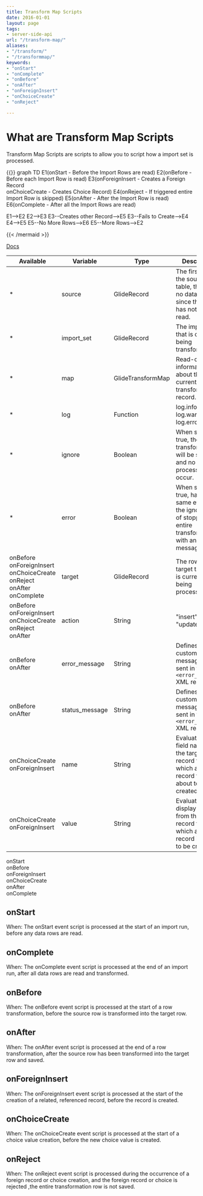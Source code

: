 ```yaml
---
title: Transform Map Scripts
date: 2016-01-01
layout: page
tags:
- server-side-api
url: "/transform-map/"
aliases:
- "/transform/"
- "/transformmap/"
keywords: 
- "onStart"
- "onComplete"
- "onBefore"
- "onAfter"
- "onForeignInsert"
- "onChoiceCreate"
- "onReject"

---
```

# What are Transform Map Scripts

Transform Map Scripts are scripts to allow you to script how a import set is processed.
<!--more-->


{{<mermaid align="center">}}
graph TD
  E1(onStart - Before the Import Rows are read)
  E2(onBefore - Before each Import Row is read)
  E3(onForeignInsert - Creates a Foreign Record<br/>onChoiceCreate</div> - Creates Choice Record)
  E4(onReject - If triggered entire Import Row is skipped)
  E5(onAfter - After the Import Row is read)
  E6(onComplete - After all the Import Rows are read)

E1-->E2
E2-->E3
E3--Creates other Record-->E5
E3--Fails to Create-->E4
E4-->E5
E5--No More Rows-->E6
E5--More Rows-->E2


{{< /mermaid >}}

[Docs](https://docs.servicenow.com/bundle/london-platform-administration/page/script/server-scripting/reference/r_MapWithTransformationEventScripts.html)

| Available | Variable       | Type              | Description |
| --------- | -------------- | ----------------- | ----------- |
| *         | source         | GlideRecord       | The first row of the source table, there is no data yet since the row has not been read. |
| *         | import_set     | GlideRecord       | The import set that is currently being transformed. |
| *         | map            | GlideTransformMap | Read-only information about the current transform map record. |
| *         | log            | Function          | log.info(...), log.warn(...), log.error(...). |
| *         | ignore         | Boolean           | When set to true, the entire transformation will be stopped and no further processing will occur. | 
| *         | error          | Boolean           | When set to true, has the same effect as the ignore flag of stopping the entire transformation, with an error message. |
| onBefore<br/>onForeignInsert<br/>onChoiceCreate<br/>onReject<br/>onAfter<br/>onComplete | target         | GlideRecord       | The row of the target table that is currently being processed. |
| onBefore<br/>onForeignInsert<br/>onChoiceCreate<br/>onReject<br/>onAfter | action         | String            | "insert" or "update" |
| onBefore<br/>onAfter | error_message  | String            | Defines a custom message to be sent in the `<error_message>` XML response. |
| onBefore<br/>onAfter| status_message | String            | Defines a custom message to be sent in the `<error_message>` XML response. |
| onChoiceCreate<br/>onForeignInsert | name           | String            | Evaluates to the field name of the target record for which a foreign record that is about to be created. |
| onChoiceCreate<br/>onForeignInsert | value          | String            | Evaluates to the display value from the source record for which a foreign record is about to be created. |

onStart<br/>onBefore<br/>onForeignInsert<br/>onChoiceCreate<br/>onAfter<br/>onComplete

## onStart

When: The onStart event script is processed at the start of an import run, before any data rows are read.

## onComplete
 	
When: The onComplete event script is processed at the end of an import run, after all data rows are read and transformed.

## onBefore

When: The onBefore event script is processed at the start of a row transformation, before the source row is transformed into the target row.

## onAfter

When: The onAfter event script is processed at the end of a row transformation, after the source row has been transformed into the target row and saved.

## onForeignInsert 	

When: The onForeignInsert event script is processed at the start of the creation of a related, referenced record, before the record is created.

## onChoiceCreate

When: The onChoiceCreate event script is processed at the start of a choice value creation, before the new choice value is created.

## onReject
 	
When: The onReject event script is processed during the occurrence of a foreign record or choice creation, and the foreign record or choice is rejected ,the entire transformation row is not saved.